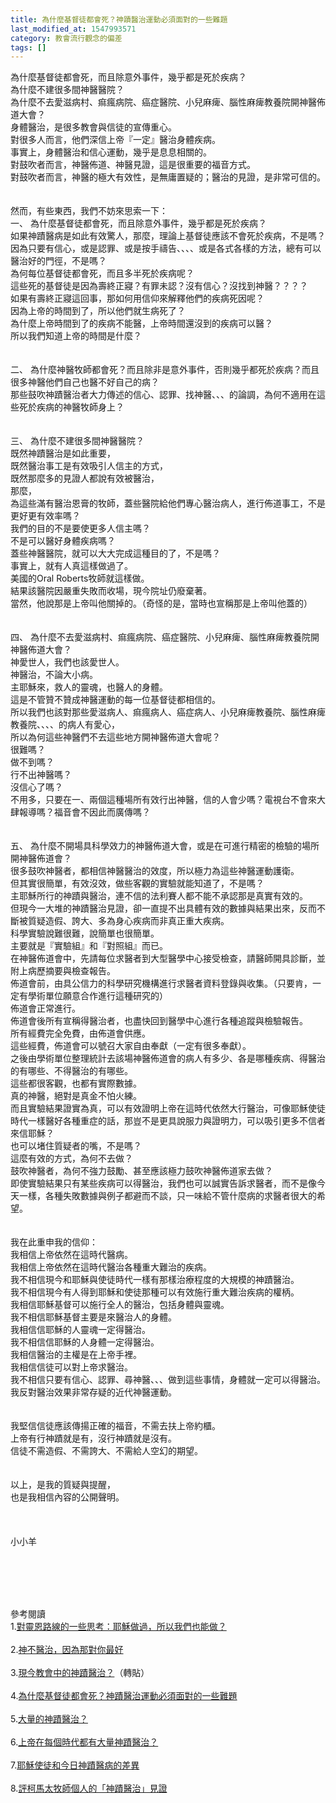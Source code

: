 ```yaml
---
title: 為什麼基督徒都會死？神蹟醫治運動必須面對的一些難題
last_modified_at: 1547993571
category: 教會流行觀念的偏差
tags: []
---
```


<p>為什麼基督徒都會死，而且除意外事件，幾乎都是死於疾病？<br/>為什麼不建很多間神醫醫院？<br/>為什麼不去愛滋病村、痲瘋病院、癌症醫院、小兒麻痺、腦性麻痺教養院開神醫佈道大會？<br/><!--more-->身體醫治，是很多教會與信徒的宣傳重心。<br/>對很多人而言，他們深信上帝『一定』醫治身體疾病。<br/>事實上，身體醫治和信心運動，幾乎是息息相關的。<br/>對鼓吹者而言，神醫佈道、神醫見證，這是很重要的福音方式。<br/>對鼓吹者而言，神醫的極大有效性，是無庸置疑的；醫治的見證，是非常可信的。<br/><br/><br/>然而，有些東西，我們不妨來思索一下：<br/>一、	為什麼基督徒都會死，而且除意外事件，幾乎都是死於疾病？<br/>如果神蹟醫病是如此有效驚人，那麼，理論上基督徒應該不會死於疾病，不是嗎？<br/>因為只要有信心，或是認罪、或是按手禱告、、、、或是各式各樣的方法，總有可以醫治好的門徑，不是嗎？<br/>為何每位基督徒都會死，而且多半死於疾病呢？<br/>這些死的基督徒是因為壽終正寢？有罪未認？沒有信心？沒找到神醫？？？？<br/>如果有壽終正寢這回事，那如何用信仰來解釋他們的疾病死因呢？<br/>因為上帝的時間到了，所以他們就生病死了？<br/>為什麼上帝時間到了的疾病不能醫，上帝時間還沒到的疾病可以醫？<br/>所以我們知道上帝的時間是什麼？<br/><br/><br/>二、	為什麼神醫牧師都會死？而且除非是意外事件，否則幾乎都死於疾病？而且很多神醫他們自己也醫不好自己的病？<br/>那些鼓吹神蹟醫治者大力傳述的信心、認罪、找神醫、、、的論調，為何不適用在這些死於疾病的神醫牧師身上？<br/><br/><br/>三、	為什麼不建很多間神醫醫院？<br/>既然神蹟醫治是如此重要，<br/>既然醫治事工是有效吸引人信主的方式，<br/>既然那麼多的見證人都說有效被醫治，<br/>那麼，<br/>為這些滿有醫治恩膏的牧師，蓋些醫院給他們專心醫治病人，進行佈道事工，不是更好更有效率嗎？<br/>我們的目的不是要使更多人信主嗎？<br/>不是可以醫好身體疾病嗎？<br/>蓋些神醫醫院，就可以大大完成這種目的了，不是嗎？<br/>事實上，就有人真這樣做過了。<br/>美國的Oral Roberts牧師就這樣做。<br/>結果該醫院因嚴重失敗而收場，現今院址仍廢棄著。<br/>當然，他說那是上帝叫他關掉的。（奇怪的是，當時也宣稱那是上帝叫他蓋的）<br/><br/><br/>四、	為什麼不去愛滋病村、痲瘋病院、癌症醫院、小兒麻痺、腦性麻痺教養院開神醫佈道大會？<br/>神愛世人，我們也該愛世人。<br/>神醫治，不論大小病。<br/>主耶穌來，救人的靈魂，也醫人的身體。<br/>這是不管贊不贊成神醫運動的每一位基督徒都相信的。<br/>所以我們也該對那些愛滋病人、痲瘋病人、癌症病人、小兒麻痺教養院、腦性麻痺教養院、、、、的病人有愛心，<br/>所以為何這些神醫們不去這些地方開神醫佈道大會呢？<br/>很難嗎？<br/>做不到嗎？<br/>行不出神醫嗎？<br/>沒信心了嗎？<br/>不用多，只要在一、兩個這種場所有效行出神醫，信的人會少嗎？電視台不會來大肆報導嗎？福音會不因此而廣傳嗎？<br/><br/><br/>五、	為什麼不開場具科學效力的神醫佈道大會，或是在可進行精密的檢驗的場所開神醫佈道會？<br/>很多鼓吹神醫者，都相信神醫醫治的效度，所以極力為這些神醫運動護衛。<br/>但其實很簡單，有效沒效，做些客觀的實驗就能知道了，不是嗎？<br/>主耶穌所行的神蹟與醫治，連不信的法利賽人都不能不承認那是真實有效的。<br/>但現今一大堆的神蹟醫治見證，卻一直提不出具體有效的數據與結果出來，反而不斷被質疑造假、誇大、多為身心疾病而非真正重大疾病。<br/>科學實驗說難很難，說簡單也很簡單。<br/>主要就是『實驗組』和『對照組』而已。<br/>在神醫佈道會中，先請每位求醫者到大型醫學中心接受檢查，請醫師開具診斷，並附上病歷摘要與檢查報告。<br/>佈道會前，由具公信力的科學研究機構進行求醫者資料登錄與收集。（只要肯，一定有學術單位願意合作進行這種研究的）<br/>佈道會正常進行。<br/>佈道會後所有宣稱得醫治者，也盡快回到醫學中心進行各種追蹤與檢驗報告。<br/>所有經費完全免費，由佈道會供應。<br/>這些經費，佈道會可以號召大家自由奉獻（一定有很多奉獻）。<br/>之後由學術單位整理統計去該場神醫佈道會的病人有多少、各是哪種疾病、得醫治的有哪些、不得醫治的有哪些。<br/>這些都很客觀，也都有實際數據。<br/>真的神醫，絕對是真金不怕火練。<br/>而且實驗結果證實為真，可以有效證明上帝在這時代依然大行醫治，可像耶穌使徒時代一樣醫好各種重症的話，那豈不是更具說服力與證明力，可以吸引更多不信者來信耶穌？<br/>也可以堵住質疑者的嘴，不是嗎？<br/>這麼有效的方式，為何不去做？<br/>鼓吹神醫者，為何不強力鼓勵、甚至應該極力鼓吹神醫佈道家去做？<br/>即使實驗結果只有某些疾病可以得醫治，我們也可以誠實告訴求醫者，而不是像今天一樣，各種失敗數據與例子都避而不談，只一味給不管什麼病的求醫者很大的希望。<br/><br/><br/>我在此重申我的信仰：<br/>我相信上帝依然在這時代醫病。<br/>我相信上帝依然在這時代醫治各種重大難治的疾病。<br/>我不相信現今和耶穌與使徒時代一樣有那樣治療程度的大規模的神蹟醫治。<br/>我不相信現今有人得到耶穌和使徒那種可以有效施行重大難治疾病的權柄。<br/>我相信耶穌基督可以施行全人的醫治，包括身體與靈魂。<br/>我不相信耶穌基督主要是來醫治人的身體。<br/>我相信信耶穌的人靈魂一定得醫治。<br/>我不相信信耶穌的人身體一定得醫治。<br/>我相信醫治的主權是在上帝手裡。<br/>我相信信徒可以對上帝求醫治。<br/>我不相信只要有信心、認罪、尋神醫、、、做到這些事情，身體就一定可以得醫治。<br/>我反對醫治效果非常存疑的近代神醫運動。<br/><br/><br/>我堅信信徒應該傳揚正確的福音，不需去扶上帝約櫃。<br/>上帝有行神蹟就是有，沒行神蹟就是沒有。<br/>信徒不需造假、不需誇大、不需給人空幻的期望。<br/><br/><br/>以上，是我的質疑與提醒，<br/>也是我相信內容的公開聲明。<br/><br/><br/><br/>小小羊<br/></p><p> </p><br/><br/><br/>參考閱讀<br/>1.<a href="/posts/269191628" target="_blank">對靈恩路線的一些思考：耶穌做過，所以我們也能做？</a> <br/><br/>2.<a href="/posts/269192600" target="_blank">神不醫治，因為那對你最好</a><br/><br/> 3.<a href="/posts/269192572" target="_blank">現今教會中的神蹟醫治？</a>（轉貼） <br/><br/>4.<a href="/posts/269192604" target="_blank">為什麼基督徒都會死？神蹟醫治運動必須面對的一些難題</a> <br/><br/>5.<a href="/posts/269192620" target="_blank">大量的神蹟醫治？</a> <br/><br/>6.<a href="/posts/269192624" target="_blank">上帝在每個時代都有大量神蹟醫治？</a><br/><br/>7.<a href="/posts/269192632" target="_blank">耶穌使徒和今日神蹟醫病的差異</a><br/><br/>8.<a href="/posts/269192732" target="_blank">評柯馬太牧師個人的「神蹟醫治」見證</a> 